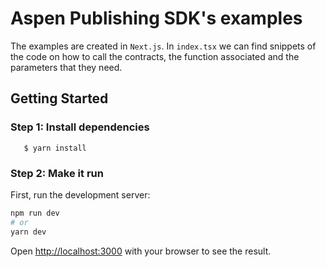 # Aspen Publishing SDK's examples

The examples are created in `Next.js`. In `index.tsx` we can find snippets of the code on how to call the contracts, the function associated and the parameters that they need.

## Getting Started

### Step 1: Install dependencies

```
   $ yarn install
```

### Step 2: Make it run

First, run the development server:

```bash
npm run dev
# or
yarn dev
```

Open [http://localhost:3000](http://localhost:3000) with your browser to see the result.
